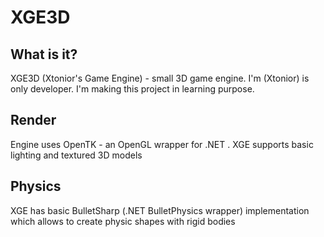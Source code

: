 # XGE3D
## What is it?

  XGE3D (Xtonior's Game Engine) - small 3D game engine. I'm (Xtonior) is only developer. I'm making this project in learning purpose.

## Render

  Engine uses OpenTK - an OpenGL wrapper for .NET . XGE supports basic lighting and textured 3D models

## Physics
XGE has basic BulletSharp (.NET BulletPhysics wrapper) implementation which allows to create physic shapes with rigid bodies
